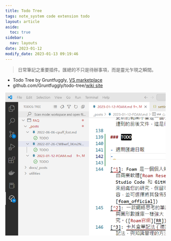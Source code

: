 ```yaml
---
title: Todo Tree
tags: note_system code extension todo
layout: article
aside:
  toc: true
sidebar:
  nav: layouts
date: 2023-01-12
modify_date: 2023-01-13 09:19:46
---
```


> 日常筆記之重要插件。匯總的不只是待辦事項，而是靈光乍現之瞬間。

- Todo Tree by Gruntfuggly, [VS marketplace][1]
- github.com/Gruntfuggly/todo-tree/[wiki site][2]

![](https://raw.githubusercontent.com/sinotec2/FAQ/master/attachments/2023-01-13-14-35-16.png)

[1]: https://marketplace.visualstudio.com/items?itemName=Gruntfuggly.todo-tree "Todo Tree by Gruntfuggly |  2,573,548 installs|(152) | Free, Show TODO, FIXME, etc. comment tags in a tree view"
[2]: https://github.com/Gruntfuggly/todo-tree/wiki/Configuration-Examples "Gruntfuggly/todo-tree, Configuration Examples"
